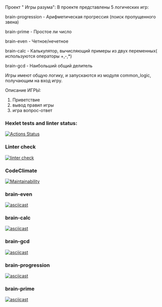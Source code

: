 
Проект " Игры разума": В проекте представлены 5 логических игр:

brain-progression - Арифметическая прогрессия (поиск пропущенного звена)

brain-prime - Простое ли число

brain-even - Четное/нечетное

brain-calc - Калькулятор, вычисляющий примеры из двух переменных( используются операторы +,-,*)

brain-gcd - Наибольший общий делитель

Игры имеют общую логику, и запускаются из модуля common_logic, получающим на вход игру.

Описание ИГРЫ:
1. Приветствие
2. вывод правил игры
3. игра вопрос-ответ

### Hexlet tests and linter status:
[![Actions Status](https://github.com/genipay/python-project-lvl1/workflows/hexlet-check/badge.svg)](https://github.com/genipay/python-project-lvl1/actions)

### Linter check
[![linter check](https://github.com/genipay/python-project-lvl1/actions/workflows/hexlet-lint.yml/badge.svg)](https://github.com/genipay/python-project-lvl1/actions/workflows/hexlet-lint.yml)

### CodeClimate
[![Maintainability](https://api.codeclimate.com/v1/badges/81e913e48654e4018398/maintainability)](https://codeclimate.com/github/ProatomGnom/python-project-lvl1/maintainability)

### brain-even
[![asciicast](https://asciinema.org/a/496796.svg)](https://asciinema.org/a/496796)

### brain-calc
[![asciicast](https://asciinema.org/a/JozyyxJNCv0bdkvnMiCmIKEDH.svg)](https://asciinema.org/a/JozyyxJNCv0bdkvnMiCmIKEDH)

### brain-gcd
[![asciicast](https://asciinema.org/a/BhEC5FvHOJalHQrmzZH7DBI5R.svg)](https://asciinema.org/a/BhEC5FvHOJalHQrmzZH7DBI5R)

### brain-progression
[![asciicast](https://asciinema.org/a/507410.svg)](https://asciinema.org/a/507410)

### brain-prime
[![asciicast](https://asciinema.org/a/507457.svg)](https://asciinema.org/a/507457)
